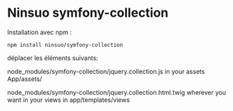# Ninsuo symfony-collection

Installation avec npm :
```
npm install ninsuo/symfony-collection
```
déplacer les éléments suivants:

node_modules/symfony-collection/jquery.collection.js in your assets App/assets/

node_modules/symfony-collection/jquery.collection.html.twig wherever you want in your views in app/templates/views


